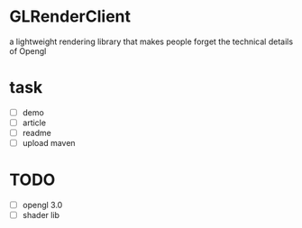 # GLRenderClient
a lightweight rendering library that makes people forget the technical details of Opengl

# task
- [ ] demo
- [ ] article
- [ ] readme
- [ ] upload maven
  
# TODO
- [ ] opengl 3.0
- [ ] shader lib